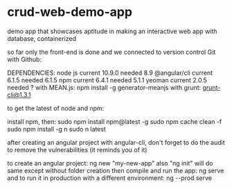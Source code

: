 # crud-web-demo-app
demo app that showcases aptitude in making an interactive web app with database, containerized

so far only the front-end is done and we connected to version control Git with Github: 

DEPENDENCIES:
node js			current 10.9.0  needed 8.9
@angular/cli 	current	6.1.5	needed 6.1.5
npm				current 6.4.1	needed 5.1.1
yeoman			current 2.0.5	needed ?
with MEAN.js:
npm install -g generator-meanjs
with grunt:
grunt-cli@1.3.1




to get the latest of node and npm:

install npm, then:
sudo npm install npm@latest -g
sudo npm cache clean -f
sudo npm install -g n
sudo n latest

after creating an angular project with angular-cli, 
don't forget to do the audit to remove the vulnerabilities (it reminds you of it)

to create an angular project:
ng new "my-new-app"
also "ng init" will do same except without folder creation
then compile and run the app:
ng serve
and to run it in production with a different environment:
ng --prod serve





